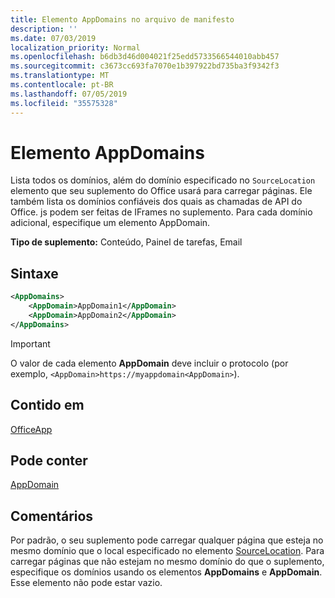 ```yaml
---
title: Elemento AppDomains no arquivo de manifesto
description: ''
ms.date: 07/03/2019
localization_priority: Normal
ms.openlocfilehash: b6db3d46d004021f25edd5733566544010abb457
ms.sourcegitcommit: c3673cc693fa7070e1b397922bd735ba3f9342f3
ms.translationtype: MT
ms.contentlocale: pt-BR
ms.lasthandoff: 07/05/2019
ms.locfileid: "35575328"
---
```

# <a name="appdomains-element"></a>Elemento AppDomains

Lista todos os domínios, além do domínio especificado no `SourceLocation` elemento que seu suplemento do Office usará para carregar páginas. Ele também lista os domínios confiáveis dos quais as chamadas de API do Office. js podem ser feitas de IFrames no suplemento. Para cada domínio adicional, especifique um elemento AppDomain.

 **Tipo de suplemento:** Conteúdo, Painel de tarefas, Email

## <a name="syntax"></a>Sintaxe

```XML
<AppDomains>
    <AppDomain>AppDomain1</AppDomain>
    <AppDomain>AppDomain2</AppDomain>
</AppDomains>
```

> [!IMPORTANT]
> O valor de cada elemento **AppDomain** deve incluir o protocolo (por exemplo, `<AppDomain>https://myappdomain<AppDomain>`).

## <a name="contained-in"></a>Contido em

[OfficeApp](officeapp.md)

## <a name="can-contain"></a>Pode conter

[AppDomain](appdomain.md)

## <a name="remarks"></a>Comentários

Por padrão, o seu suplemento pode carregar qualquer página que esteja no mesmo domínio que o local especificado no elemento [SourceLocation](sourcelocation.md). Para carregar páginas que não estejam no mesmo domínio do que o suplemento, especifique os domínios usando os elementos **AppDomains** e **AppDomain**. Esse elemento não pode estar vazio.
